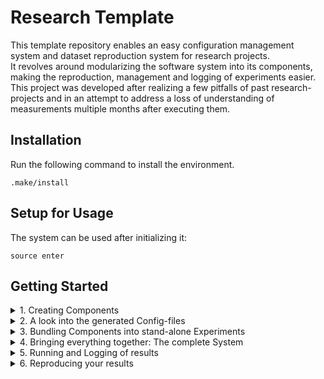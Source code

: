 # Research Template

This template repository enables an easy configuration management system and dataset reproduction system for research projects. \
It revolves around modularizing the software system into its components, making the reproduction, management and logging of experiments easier. \
This project was developed after realizing a few pitfalls of past research-projects and in an attempt to address a loss of understanding of measurements multiple months after executing them.

## Installation
Run the following command to install the environment.
```shell
.make/install
```

## Setup for Usage
The system can be used after initializing it:
```shell
source enter
```

## Getting Started

<details>
    <summary>
        1. Creating Components
    </summary>
    
After entering the environment with ``source enter``, we can start to build the architecture of our system component by component.
Assume, that components are structured in a similar fashion to the following:
````
├── model
│   ├── attributors
│   │   ├── nlp
│   │   ├── vision
│   ├── gans
│   │   ├── nlp
│   │   ├── vision
├── dataset
│   ├── imagenet
````
This architecture assumes - as is often the case in a research-context - that for a certain component within a software-architecture, we want to compare multiple different implementations against eachother. \
The directory-depths will in the following be known as ``topic`` (e.g. model, dataset), optionally ``type`` (e.g. attributors, gans) and ``name`` (the name of the actual component implementation). \
For initializing this structure, the command-line script ``add_component`` can be used to easily create multiple components.
Executing ``tree`` on the repository shows the created copmonents, including their configuration-files mirroring the source file-structure:
````
├── configs
│   ├── base.yaml
│   ├── config.yaml
│   ├── model
│   │   ├── attributors
│   │   │   ├── base.yaml
│   │   │   ├── nlp.yaml
│   │   │   ├── vision.yaml
├── src
│   ├── __init__.py
│   ├── model
│   │   ├── attributors
│   │   │   ├── __init__.py
│   │   │   ├── base.py
│   │   │   ├── builder.py
│   │   │   ├── nlp.py
│   │   │   ├── vision.py
````
It immediately becomes apparent, that each implementation has a corresponding configuration file (``configs/model/attributors/base.yaml`` for ``src/model/attributors/base.py``).
We will use this configuration file to instantiate an entire object out of it, by specifying all arguments of an object's constructor in the configuration file. \
Since keeping track of changing constructors and a configuration file can be cumbersome, simply executing ``make`` or ``make configs`` is sufficient to reload all configuration files of source files we have changed.
Thus, after specifying a constructor in the generated py-files, the configuration file is generated:
````python
# model/attributors/base.py

class BaseModel(Module):

    def __init__(self, p_dropout, hidden_dim, use_softmax):
        pass
````
````yaml
# model/attributors.base.yaml

type: BaseModel
p_dropout: ???
hidden_dim: ???
use_softmax: ???
````
We can now fill in the standard configuration for each component.
This is simply the out-of-the-box configuration which can later be overwritten in the respective Experiments.
</details>

<details>
    <summary>
        2. A look into the generated Config-files
    </summary>

Each config file consists of a ``type``, which declares the class to instantiate and a set of parameters to fill in the constructor.
Note here, that the ``**kwargs`` argument will never appear here while any manually added argument will automatically be passed to the constructor in the expected ``**kwargs`` behavior. \
</details>

<details>
    <summary>
        3. Bundling Components into stand-alone Experiments
    </summary>
    
Since in a research-context, different experiments consist of different architecture-combinations, the template offers an easy interface to create new, independent experiments, which can easily be logged, evaluated and stashed, if need be. \
The config-directory ``configs/experiment`` will be scanned for any ``yaml``-files and found files will be recommended in the commandline upon entering ``run e<TAB><TAB>`` or ``run experiment=<TAB>``.
An experiment configuration is defined in the following way:
````yaml
# Path to all components used in this experiment.
defaults:
    - model/attributors: nlp.yaml
    - model/gans: nlp.yaml

# Explicit overwriting of certain parameters.
model:
    attributors:
        p_dropout: 0.3
````

To define a default system-configuration, the same is recommended to be done in the ``configs/base.yaml``-file.
</details>

<details>
    <summary>
        4. Bringing everything together: The complete System
    </summary>
    
After having created the entire architecture, the project can be combined in the ``run``-script.
Note, that imports should be conducted within the ``main``-function due to prevent slowing down the auto-completion of Hydra. \
The single components now can conveniently be parsed from the config by using the respective ``builder.py``-classes.
````python
from src.model.attributors import build_attributor
from src.model.gans import build_gan

...

model_conf = config["model"]
attributor = build_attributor(model_conf.pop("attributor"))
gan = build_gan(model_conf.pop("gan"))

# Now use these components in a reasonable way.
# In an ML context, this would probably mean, concatenating them in a Sequential-Model and
# Run this model within a Solver-Object, which itself is instantiated from a Config.
# This Solver would have a Learning Rate, a Loss Function, an Optimizer Name, ...
````
</details>

<details>
    <summary>
        5. Running and Logging of results
    </summary>

As already introduced, the entire pipeline can be run using the following command:
````shell
run e<TAB><TAB>
# or
run experiment=<TAB>
````
This will list all available experiments which can conveniently be selected and run.
In the end, the results, logs and configurations are saved to ``outputs/<Date>/<Time>``. \
The log-level by default is ``DEBUG`` and uses the standard ``logging`` module.
The used configuration can be found in ``<output_dir>/.hydra/config.yaml``.
</details>

<details>
    <summary>
        6. Reproducing your results
    </summary>

After having used this template, the input configurations, the logging at runtime and the end-results are saved in corresponding directories.
We successfully have accomplished full reproducibility!
But ... have we?
The answer is no! \
We have not yet talked about the processing and retrieving of our datasets.
This is another feature of this template and is easily explained.
After having decided on datasets to use for our research project, add corresponding directories to the ``data``-directory.
Running ``make`` or ``make <directory_name>`` will automatically create a predefined directory structure for each dataset:
````
├── data
│   ├── dataset1
│   │   ├── get_original_data.sh
│   │   ├── original
│   │   ├── preprocess.py
│   │   ├── preprocessed
````
As soon as you change the ``get_original_data.sh``-file, running ``make`` will execute the script, which should populate the ``original`` directory with the raw data-files.
Afterwards, for each file in ``original`` which does not have a counterpart in ``preprocessed``, the corresponding files will be piped through the ``preprocess.py``-script and saved to ``preprocessed``. \
Another execution of ``make`` on an already processed dataset will not run anything.
Notable here is, that the ``preprocess.py``-script per default uses all available hardware-cores to process the dataset in parallel.
</details>

